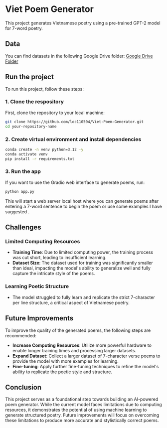 # Viet Poem Generator
This project generates Vietnamese poetry using a pre-trained GPT-2 model for 7-word poetry.

## Data
You can find datasets in the following Google Drive folder:
[Google Drive Folder](https://drive.google.com/drive/folders/1-Yu6tTGQSTXWZP7imaAkYfvxzZagwjsZ?usp=sharing)


## Run the project

To run this project, follow these steps:

### 1. Clone the respository

First, clone the repository to your local machine:

```bash
git clone https://github.com/loc110504/Viet-Poem-Generator.git
cd your-repository-name
```

### 2. Create virtual environment and install dependencies

```bash
conda create -n venv python=3.12 -y
conda activate venv
pip install -r requirements.txt
```


### 3. Run the app
If you want to use the Gradio web interface to generate poems, run:
```bash
python app.py
```
This will start a web server local host where you can generate poems after entering a 7-word sentence to begin the poem or use some examples I have suggested .


## Challenges

### Limited Computing Resources
- **Training Time**: Due to limited computing power, the training process was cut short, leading to insufficient learning.
- **Dataset Size**: The dataset used for training was significantly smaller than ideal, impacting the model's ability to generalize well and fully capture the intricate style of the poems.

### Learning Poetic Structure
- The model struggled to fully learn and replicate the strict 7-character per line structure, a critical aspect of Vietnamese poetry.

## Future Improvements

To improve the quality of the generated poems, the following steps are recommended:
- **Increase Computing Resources**: Utilize more powerful hardware to enable longer training times and processing larger datasets.
- **Expand Dataset**: Collect a larger dataset of 7-character verse poems to provide the model with more examples for learning.
- **Fine-tuning**: Apply further fine-tuning techniques to refine the model's ability to replicate the poetic style and structure.

## Conclusion

This project serves as a foundational step towards building an AI-powered poem generator. While the current model faces limitations due to computing resources, it demonstrates the potential of using machine learning to generate structured poetry. Future improvements will focus on overcoming these limitations to produce more accurate and stylistically correct poems.
